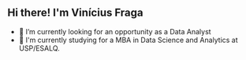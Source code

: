 ## Hi there! I'm Vinícius Fraga

- 🔭 I’m currently looking for an opportunity as a Data Analyst
- 🌱 I'm currently studying for a MBA in Data Science and Analytics at USP/ESALQ.
